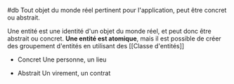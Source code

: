 #db
Tout objet du monde réel pertinent pour l'application, peut être concret ou abstrait.

Une entité est une identité d'un objet du monde réel, et peut donc être abstrait ou concret.
**Une entité est atomique**, mais il est possible de créer des groupement d'entités en utilisant des [[Classe d'entités]]

- Concret
	Une personne, un lieu

- Abstrait
	Un virement, un contrat